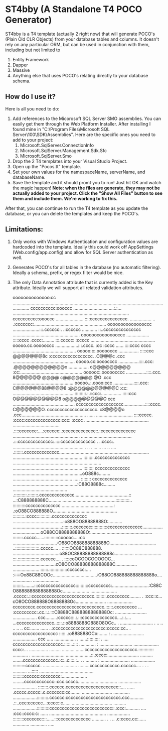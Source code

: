 ST4bby (A **S**tandalone **T4** POCO Generator)
===

ST4bby is a T4 template (actually 2 right now) that will generate POCO's (Plain Old CLR Objects) from your database tables and columns.  It doesn't rely on any particular ORM, but can be used in conjunction with them, including but not limited to

1. Entity Framework
2. Dapper
3. Massive
4. Anything else that uses POCO's relating directly to your database schema.

How do I use it?
---

Here is all you need to do:

1. Add references to the Micorosoft SQL Server SMO assemblies.  You can easily get them through the Web Platform Installer.  After installing I found mine in "C:\Program Files\Microsoft SQL Server\100\SDK\Assemblies".  Here are the specific ones you need to add to your project:
	1. Microsoft.SqlServer.ConnectionInfo
	2. Microsoft.SqlServer.Management.Sdk.Sfc
	3. Microsoft.SqlServer.Smo
2. Drop the 2 T4 templates into your Visual Studio Project.
3. Open up the "Pocos.tt" template.
4. Set your own values for the namespaceName, serverName, and databaseName.
5. Save the template and it should promt you to run!  Just hit OK and watch the magic happen!  **Note: when the files are generate, they may not be actually added to your project.  Click the "Show All Files" button to see them and include them.  We're working to fix this.**

After that, you can continue to run the T4 template as you update the database, or you can delete the templates and keep the POCO's.

Limitations:
---
1. Only works with Windows Authentication and configuration values are hardcoded into the template.  Ideally this could work off AppSettings (Web.config/app.config) and allow for SQL Server authentication as well.
2. Generates POCO's for all tables in the database (no automatic filtering).  Ideally a schema, prefix, or regex filter would be nice.
3. The only Data Annotation attribute that is currently added is the Key attribute.  Ideally we will support all related validation attributes.

    oooooooooooooo:cc ....................................................................................................................................
    cccccccccc:oooccc ...........................  ....:.:... ............................................................................................
    cccccccccc:oooccc ...................... ::::ccccccccccccccc. ................. .. .:ccccccc:.........................................................
    ooooooooooooooccc .....................:::.cccccc:.    .:cccccc ............ ::..ccccccccccccccc .....................................................
    oooooocoooooooccc .................. :::::cccc             .cccc:......... :::.ccccc:       :ccccc ...................................................
    ooooo.cc.oooooccc ..................:::.cccc.     :oc        :cccc ...... ::::cccc             cccc ..................................................
    ooooo:c:.oooooccc ................ :::::ccc     @@@@@@@8c     :ccccccccccccccccc.      .O@@@c   .ccc .................................................
    ooooo.cc:oooocccc ................::::.ccc:   .@@@@@@@@@@@@o   ................     c@@@@@@@@@   :cc:.................................................
    oooooc:.ooooocccc ................::::.ccc.   8@@@@@@   @@@@                      c@@@@@@@   @O  .ccc ................................................
    ooooo..:.oooo:ccc ................::::.ccc:   C@@@@@@88@@@@8                      :@@@@@@@@@@@C  :cc: ................................................
    :::::::::.:.::ccc:................ :::::ccc    O@@@@@@@@@@8                        o@@@@@@@@@O   ccc .................................................
    ccccccccccccccccccc.................::::cccc.    C@@@@@@O.   cccccccccccccccccccc.   c8@@@@o   .ccc...................................................
    ...... ............................. ::::ccccc.            :cccc:cccccccccccccc:ccc:         :cccc ...................................................
    ..................................... .::::ccccccc:....:cccccc:.:ccccccccccccc::.:cccccccccccccc .....................................................
    ........................................ .:::cccccccccccccc:.::::cccccccccccccc   .  .:cccc:. ........................................................
                 .   ..  .  ... ..       ... ..        .... .:::::::.cccccccccccccc.......................................................................
    ....................................................... ::::::::.cccccccccccccc ......................................................................
    ....................................................... :::::::: cccccccccccccc .......................................................oO888c.........
    ............................................... .....   :::::::: cccccccccccccc ...................................................:C88O8888c.........
    ........................................... .::::::::::.::::::::.cccccccccccccc...........................................:: ...:C888888888C..........
    ..........................................:::::::::::.. ::::::::::cccccccccccccc .........................................: .:oO88CO888888O...........
    ....................................... :::::::::.:cccc:::::::::::.cccccccccccccc ........................................:o888OO88888888O:...........
    .......................................::::::::.ccccccc:::::::::::::cccccccccccccc......................................oO88CO8888888888O:............
    .................................... ::::::::.ccccc......:::::::::::cooooc....:cc ...................................:O88OO888888888888O..............
    ...................... ..:::::::::::::::::::.ccccc.... . ::::::OC88C888888.   .....................................o88OC88888888888888c...............
    ..................... :::.:::::::::::::::::.cccccc.... . ::::coOCOOCOOOOOC... ..................................cO8OCO88888888888888C.................
    ..................... ::::::.::::::::::::::ccccccc:....  ::::::Oo88C88COOc...................................:O88CO888888888888888o...................
    ..................... ::::::::.........:::ccccccccccccccc::::::::::ccccccccc:.............................:C88CO888888888888888Oc.....................
    ..................... .ccccc:.::ccccccccccccccccccccccccc.::::::::.ccccccccc.........  . :ccc::c...     cO8OCO888888O8888888Oc........................
    .................... ccccccccc.ccccccccccccccccccccccccccc.::::::.ccccccccc ... :ccccccccc:.cc.:.:.:::C8888C8888888888888Oc: .........................
    ................... ccc.........:ccccc:::.:.:::cccccccccccccc....:.:....   ...ccccccccccccccc..::::.::o8888888O888O8OCc.. . ..........................
     .  .. .. .. .. ..  cc:....... ...... ..:ccccccccccccccccccccc:ccccc:cc.. . cccccccccccccccccc ::::: .:o888888OCo:....... : ..........................
    ................... ccc ..... ................. .  ......:::::.:::: . .... cccccccccccccccccccc.:::::..:::: ............. : ..........................
    .................... cccc:... ............... ......... .......... .......ccccccccccccccccccccc.:::::::::::: ............ . ..........................
    ....................::.:cccc:......................... .......... ........cccccccccccccc.:c:..c::::.:.. . .  .........    :    .......................
    ................... ::::::::::cccccc. ................ .......... .........cccccccccccc.cccccc.... . . .  ........... ...::::: .......................
    ................... :::::::::cccccc:cccccccc:.................... .........cccccccccccc::ccc.ccccc................  ..............  ..................
    ................... ::::::::.cccccc.ccccccccccccccccccccc::....      ...... .ccccc.ccccc:.c.ccccccc:cc........ ........................  .............
    ...................:::::::::.cccccc:cccccccccccccccccccccc.ccc........... .::..ccc:cccccc...:cccc::c...... ................................ ..........
    ...................::::::::::ccccccccccccccccccccccccc::.:ccc:...........   ....   :ccc::cccc:c:  ...... .............................................
    .................. :::::::::ccccccc::::......:::ccccccccccccc ........... .   . ..   .c:cccc.cc:...... .............               ............. .....